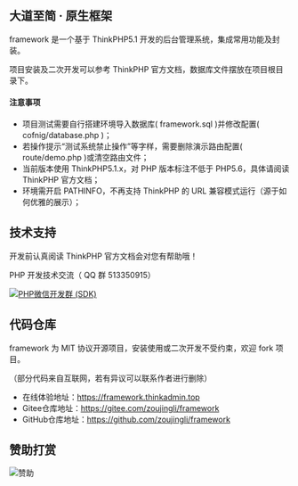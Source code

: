 大道至简 · 原生框架
--
framework 是一个基于 ThinkPHP5.1 开发的后台管理系统，集成常用功能及封装。

项目安装及二次开发可以参考 ThinkPHP 官方文档，数据库文件摆放在项目根目录下。

#### 注意事项
* 项目测试需要自行搭建环境导入数据库( framework.sql )并修改配置( cofnig/database.php )；
* 若操作提示“测试系统禁止操作”等字样，需要删除演示路由配置( route/demo.php )或清空路由文件；
* 当前版本使用 ThinkPHP5.1.x，对 PHP 版本标注不低于 PHP5.6，具体请阅读 ThinkPHP 官方文档；
* 环境需开启 PATHINFO，不再支持 ThinkPHP 的 URL 兼容模式运行（源于如何优雅的展示）；

技术支持
--
开发前认真阅读 ThinkPHP 官方文档会对您有帮助哦！

PHP 开发技术交流（ QQ 群 513350915）

[![PHP微信开发群 (SDK)](http://pub.idqqimg.com/wpa/images/group.png)](http://shang.qq.com/wpa/qunwpa?idkey=ae25cf789dafbef62e50a980ffc31242f150bc61a61164458216dd98c411832a) 


代码仓库
--
 framework 为 MIT 协议开源项目，安装使用或二次开发不受约束，欢迎 fork 项目。
 
 （部分代码来自互联网，若有异议可以联系作者进行删除）
 
 * 在线体验地址：https://framework.thinkadmin.top
 * Gitee仓库地址：https://gitee.com/zoujingli/framework
 * GitHub仓库地址：https://github.com/zoujingli/framework
 

赞助打赏
--
![赞助](http://zoujingli.oschina.io/static/pay.png)

